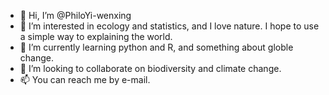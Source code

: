 - 👋 Hi, I’m @PhiloYi-wenxing
- 👀 I’m interested in ecology and statistics, and I love nature. I hope to use a simple way to explaining the world.
- 🌱 I’m currently learning python and R, and something about globle change.
- 💞️ I’m looking to collaborate on biodiversity and climate change.
- 📫 You can reach me by e-mail.

<!---
PhiloYi-wenxing/PhiloYi-wenxing is a ✨ special ✨ repository because its `README.md` (this file) appears on your GitHub profile.
You can click the Preview link to take a look at your changes.
--->
